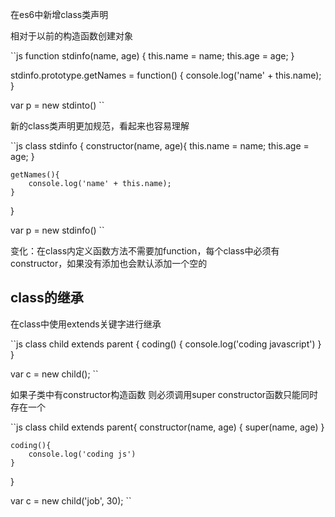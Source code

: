 在es6中新增class类声明

相对于以前的构造函数创建对象

``js
function stdinfo(name, age) {
    this.name = name;
    this.age = age;
}

stdinfo.prototype.getNames = function() {
    console.log('name' + this.name);
}

var p = new stdinto()
``

新的class类声明更加规范，看起来也容易理解

``js
class stdinfo {
    constructor(name, age){
        this.name = name;
        this.age = age;
    }

    getNames(){
        console.log('name' + this.name);
    } 
}

var p = new stdinfo()
``

变化：在class内定义函数方法不需要加function，每个class中必须有constructor，如果没有添加也会默认添加一个空的

class的继承
------------

在class中使用extends关键字进行继承

``js
class child extends parent {
    coding() {
        console.log('coding javascript')
    }
}

var c = new child();
``

如果子类中有constructor构造函数 则必须调用super  constructor函数只能同时存在一个

``js
class child extends parent{
    constructor(name, age) {
        super(name, age)
    }

    coding(){
        console.log('coding js')
    }
}

var c = new child('job', 30);
``